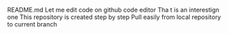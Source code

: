 README.md
Let me edit code on github code editor 
Tha t is an interestign one
This repository is created step by step
Pull easily from local repository to current branch
